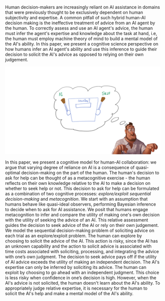 
Human decision-makers are increasingly reliant on AI assistance in domains that were previously thought to be exclusively dependent on human subjectivity and expertise. A common pitfall of such hybrid human-AI decision making is the ineffective treatment of advice from an AI agent by the human. To correctly assess and use an AI agent's advice, the human must infer the agent's expertise and knowledge about the task at hand, i.e, the human must employ  machine theory of mind to build a mental model of the AI's ability. In this paper, we present a cognitive science perspective on how humans infer an AI agent's ability and use this inference to guide their decision to solicit the AI's advice as opposed to relying on their own judgement.

![](metaban.svg)

In this paper, we present a cognitive model for human-AI collaboration: we argue that varying degree of reliance on AI is a consequence of quasi-optimal decision-making on the part of the human. The human's decision to ask for help can be thought of as a metacognitive exercise - the human reflects on their own knowledge relative to the AI to make a decision on whether to seek help or not. This decision to ask for help can be formulated as a combination of two cognitive processes: _explore/exploit sequential decision-making_ and _metacognition_. We start with an assumption that humans behave like quasi-ideal observers, performing Bayesian inference to decide when to ask for AI assistance. We posit that humans engage metacognition to infer and compare the utility of making one's own decision with the utility of seeking the advice of an AI. This relative assessment guides the decision to seek advice of the AI or rely on their own judgement. We model the sequential decision-making problem of soliciting advice on each trial as an explore/exploit problem. The human can explore by choosing to solicit the advice of the AI. This action is risky, since the AI has an unknown capability and the action to solicit advice is associated with time costs associated with soliciting, processing, and integrating the advice with one’s own judgment. The decision to seek advice pays off if the utility of AI advice exceeds the utility of making an independent decision. The AI's expertise can only be inferred by soliciting its advice. The human can exploit by choosing to go ahead with an independent judgment. This choice is less risky when confidence in one’s decision is high. However, when the AI's advice is not solicited, the human doesn't learn about the AI's ability. To appropriately judge relative expertise, it is necessary for the human to solicit the AI's help and make a mental model of the AI's ability. 

